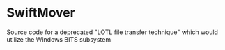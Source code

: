 # SwiftMover
Source code for a deprecated "LOTL file transfer technique" which would utilize the Windows BITS subsystem
